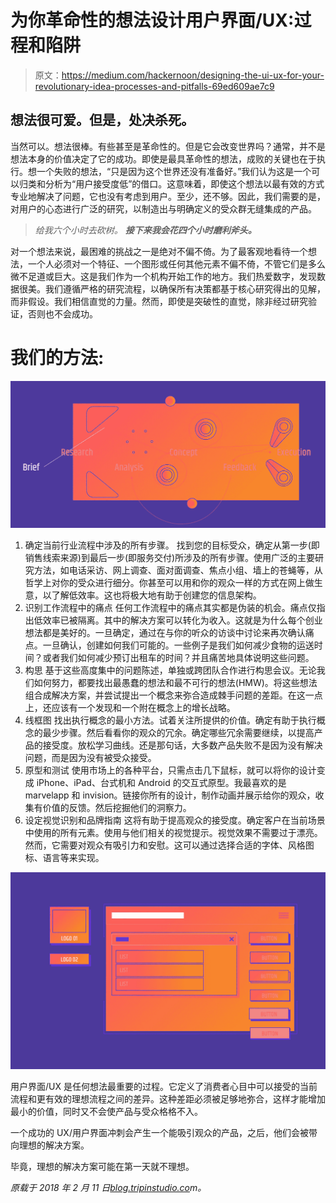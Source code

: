 # 为你革命性的想法设计用户界面/UX:过程和陷阱

> 原文：<https://medium.com/hackernoon/designing-the-ui-ux-for-your-revolutionary-idea-processes-and-pitfalls-69ed609ae7c9>

## 想法很可爱。但是，**处决杀死**。

当然可以。想法很棒。有些甚至是革命性的。但是它会改变世界吗？通常，并不是想法本身的价值决定了它的成功。即使是最具革命性的想法，成败的关键也在于执行。想一个失败的想法，“只是因为这个世界还没有准备好。”我们认为这是一个可以归类和分析为“用户接受度低”的借口。这意味着，即使这个想法以最有效的方式专业地解决了问题，它也没有考虑到用户。至少，还不够。因此，我们需要的是，对用户的心态进行广泛的研究，以制造出与明确定义的受众群无缝集成的产品。

> *给我六个小时去砍树。* ***接下来我会花四个小时磨利斧头。***

对一个想法来说，最困难的挑战之一是绝对不偏不倚。为了最客观地看待一个想法，一个人必须对一个特征、一个图形或任何其他元素不偏不倚，不管它们是多么微不足道或巨大。这是我们作为一个机构开始工作的地方。我们热爱数字，发现数据很美。我们遵循严格的研究流程，以确保所有决策都基于核心研究得出的见解，而非假设。我们相信直觉的力量。然而，即使是突破性的直觉，除非经过研究验证，否则也不会成功。

# 我们的方法:

![](img/55d8c2c1e35ecbce0ace3128e3054403.png)

1.  确定当前行业流程中涉及的所有步骤。
    找到您的目标受众，确定从第一步(即销售线索来源)到最后一步(即服务交付)所涉及的所有步骤。使用广泛的主要研究方法，如电话采访、网上调查、面对面调查、焦点小组、墙上的苍蝇等，从哲学上对你的受众进行细分。你甚至可以用和你的观众一样的方式在网上做生意，以了解低效率。这也将极大地有助于创建您的信息架构。
2.  识别工作流程中的痛点
    任何工作流程中的痛点其实都是伪装的机会。痛点仅指出低效率已被隔离。其中的解决方案可以转化为收入。这就是为什么每个创业想法都是美好的。一旦确定，通过在与你的听众的访谈中讨论来再次确认痛点。一旦确认，创建如何我们可能的。一些例子是我们如何减少食物的运送时间？或者我们如何减少预订出租车的时间？并且痛苦地具体说明这些问题。
3.  构思
    基于这些高度集中的问题陈述，单独或跨团队合作进行构思会议。无论我们如何努力，都要找出最愚蠢的想法和最不可行的想法(HMW)。将这些想法组合成解决方案，并尝试提出一个概念来弥合造成棘手问题的差距。在这一点上，还应该有一个发现和一个附在概念上的增长战略。
4.  线框图
    找出执行概念的最小方法。试着关注所提供的价值。确定有助于执行概念的最少步骤。然后看看你的观众的冗余。确定哪些冗余需要继续，以提高产品的接受度。放松学习曲线。还是那句话，大多数产品失败不是因为没有解决问题，而是因为没有被受众接受。
5.  原型和测试
    使用市场上的各种平台，只需点击几下鼠标，就可以将你的设计变成 iPhone、iPad、台式机和 Android 的交互式原型。我最喜欢的是 marvelapp 和 invision。链接你所有的设计，制作动画并展示给你的观众，收集有价值的反馈。然后挖掘他们的洞察力。
6.  设定视觉识别和品牌指南
    这将有助于提高观众的接受度。确定客户在当前场景中使用的所有元素。使用与他们相关的视觉提示。视觉效果不需要过于漂亮。然而，它需要对观众有吸引力和安慰。这可以通过选择合适的字体、风格图标、语言等来实现。

![](img/898a780773bc1c71d5b75d9d0e61be4f.png)

用户界面/UX 是任何想法最重要的过程。它定义了消费者心目中可以接受的当前流程和更有效的理想流程之间的差异。这种差距必须被足够地弥合，这样才能增加最小的价值，同时又不会使产品与受众格格不入。

一个成功的 UX/用户界面冲刺会产生一个能吸引观众的产品，之后，他们会被带向理想的解决方案。

毕竟，理想的解决方案可能在第一天就不理想。

*原载于 2018 年 2 月 11 日*[*blog.tripinstudio.co*](http://blog.tripinstudio.com/design-ui-ux-an-application-for-a-revolutionary-idea/)*m。*